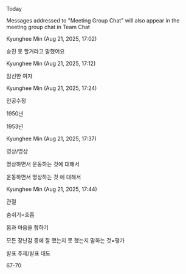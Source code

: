 Today

Messages addressed to "Meeting Group Chat" will also appear in the meeting group chat in Team Chat

Kyunghee Min (Aug 21, 2025, 17:02)

승진 못 할거라고 말했어요

Kyunghee Min (Aug 21, 2025, 17:12)

임신한 여자

Kyunghee Min (Aug 21, 2025, 17:24)

인공수정

1950년

1953년

Kyunghee Min (Aug 21, 2025, 17:37)

영상/명상

명상하면서 운동하는 것에 대해서

운동하면서 명상하는 것 에 대해서

Kyunghee Min (Aug 21, 2025, 17:44)

관절

숨쉬기=호흡

몸과 마음을 합하기

모든 장난감 중에
잘 했는지 못 했는지 말하는 것=평가

발표 주제/발표 태도

67-70